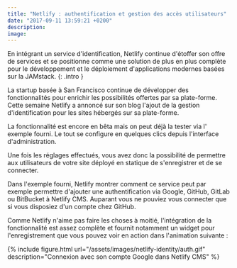 ```yaml
---
title: "Netlify : authentification et gestion des accès utilisateurs"
date: "2017-09-11 13:59:21 +0200"
description:
image:
---
```


En intégrant un service d'identification, Netlify continue d'étoffer son offre de services et se positionne comme une solution de plus en plus complète pour le développement et le déploiement d'applications modernes basées sur la JAMstack.
{: .intro }

La startup basée à San Francisco continue de développer des fonctionnalités pour enrichir les possibilités offertes par sa plate-forme. Cette semaine Netlify a annoncé sur son blog l'ajout de la gestion d'identification pour les sites hébergés sur sa plate-forme.

La fonctionnalité est encore en bêta mais on peut déjà la tester via l' exemple fourni. Le tout se configure en quelques clics depuis l'interface d'administration.

Une fois les réglages effectués, vous avez donc la possibilité de permettre aux utilisateurs de votre site déployé en statique de s'enregistrer et de se connecter.

Dans l'exemple fourni, Netlify montrer comment ce service peut par exemple permettre d'ajouter une authentification via Google, GitHub, GitLab ou BitBucket à Netlify CMS. Auparant vous ne pouviez vous connecter que si vous disposiez d'un compte chez GitHub.

Comme Netlify n'aime pas faire les choses à moitié, l'intégration de la fonctionnalité est assez complète et fournit notamment un widget pour l'enregistrement que vous pouvez voir en action dans l'animation suivante :

{% include figure.html url="/assets/images/netlify-identity/auth.gif" description="Connexion avec son compte Google dans Netlify CMS" %}
